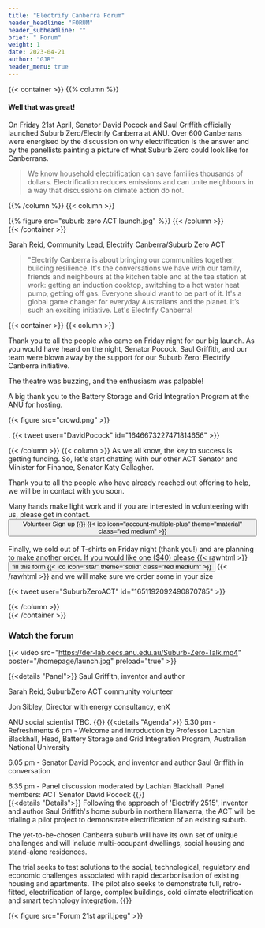 ```yaml
---
title: "Electrify Canberra Forum"
header_headline: "FORUM"
header_subheadline: ""
brief: " Forum"
weight: 1  
date: 2023-04-21
author: "GJR" 
header_menu: true
---  
```

 

  {{< container >}}
{{% column %}}
#### Well that was great!
On Friday 21st April, Senator David Pocock and Saul Griffith officially launched Suburb Zero/Electrify Canberra at ANU. Over 600 Canberrans were energised by the discussion on why electrification is the answer and by the panellists painting a picture of what Suburb Zero could look like for Canberrans.

>We know household electrification can save families thousands of dollars. Electrification reduces emissions and can unite neighbours in a way that discussions on climate action do not.

{{% /column %}}
{{< column >}}

{{% figure src="suburb zero ACT launch.jpg"   %}}
{{< /column >}}  
   {{< /container >}}

Sarah Reid, Community Lead, Electrify Canberra/Suburb Zero ACT 

>"Electrify Canberra is about bringing our communities together, building resilience. It's the conversations we have with our family, friends and neighbours at the kitchen table and at the tea station at work: getting an induction cooktop, switching to a hot water heat pump, getting off gas. Everyone should want to be part of it. It's a global game changer for everyday Australians and the planet. It’s such an exciting initiative. Let's Electrify Canberra! 



 {{< container >}}
{{< column >}}
 

Thank you to all the people who came on Friday night for our big launch. As you would have heard on the night, Senator Pocock, Saul Griffith, and our team were blown away by the support for our Suburb Zero: Electrify Canberra initiative.

The theatre was buzzing, and the enthusiasm was palpable!


A big thank you to the Battery Storage and Grid Integration Program at the ANU for hosting.



{{< figure src="crowd.png"   >}}

 


 

.
  {{< tweet user="DavidPocock" id="1646673227471814656" >}}


 
 


 
{{< /column >}}
{{< column >}}
As we all know, the key to success is getting funding. So, let's start chatting with our other ACT Senator and Minister for Finance, Senator Katy Gallagher.



 

Thank you to all the people who have already reached out offering to help, we will be in contact with you soon.

Many hands make light work and if you are interested in volunteering with us, please get in  contact. <a href="https://www.surveymonkey.com/r/SZVolunteer"><button  >
 Volunteer Sign up {{<ico notebook>}} {{< ico icon="account-multiple-plus" theme="material" class="red medium" >}}</button></a> 
 <br><br>
Finally, we sold out of T-shirts on Friday night (thank you!) and are planning to make another order. If you would like one ($40) please
   {{< rawhtml >}} 
<a href="https://www.surveymonkey.com/r/SZtshirts"><button  > fill this form {{< ico icon="star" theme="solid" class="red medium" >}}</button></a>
 {{< /rawhtml >}}  and we will make sure we order some in your size
 
   {{< tweet user="SuburbZeroACT" id="1651192092490870785" >}}

{{< /column >}}  
   {{< /container >}}
   
    
 ### Watch the forum
  
 {{< video src="https://der-lab.cecs.anu.edu.au/Suburb-Zero-Talk.mp4"   poster="/homepage/launch.jpg" preload="true"   >}}   
 
 

  
   
 {{<details  "Panel">}}
Saul Griffith, inventor and author

Sarah Reid, SuburbZero ACT community volunteer

Jon Sibley, Director with energy consultancy, enX

ANU social scientist TBC.
{{</details>}} 
{{<details "Agenda">}}
 5.30 pm - Refreshments
 6 pm - Welcome and introduction by Professor Lachlan Blackhall, Head, Battery Storage and  Grid Integration Program, Australian National University

6.05 pm - Senator David Pocock, and inventor and author Saul Griffith in conversation

6.35 pm - Panel discussion moderated by Lachlan Blackhall. Panel members:
ACT Senator David Pocock
{{</details>}} 	
{{<details  "Details">}}
Following the approach of 'Electrify 2515', inventor and author Saul Griffith's home suburb in northern Illawarra, the ACT will be trialing a pilot project to demonstrate electrification of an existing suburb.

The yet-to-be-chosen Canberra suburb will have its own set of unique challenges and will include multi-occupant dwellings, social housing and stand-alone residences.

The trial seeks to test solutions to the social, technological, regulatory and economic challenges associated with rapid decarbonisation of existing housing and apartments. The pilot also seeks to demonstrate full, retro-fitted, electrification of large, complex buildings, cold climate electrification and smart technology integration.
{{</details>}} 	

{{< figure src="Forum 21st april.jpeg"   >}}
 


